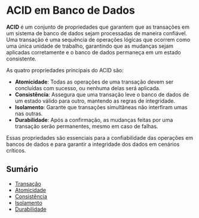 
# ACID em Banco de Dados

**ACID** é um conjunto de propriedades que garantem que as transações em um sistema de banco de dados sejam processadas de maneira confiável. Uma transação é uma sequência de operações lógicas que ocorrem como uma única unidade de trabalho, garantindo que as mudanças sejam aplicadas corretamente e o banco de dados permaneça em um estado consistente.

As quatro propriedades principais do ACID são:

- **Atomicidade**: Todas as operações de uma transação devem ser concluídas com sucesso, ou nenhuma delas será aplicada.
- **Consistência**: Assegura que uma transação leve o banco de dados de um estado válido para outro, mantendo as regras de integridade.
- **Isolamento**: Garante que transações simultâneas não interfiram umas nas outras.
- **Durabilidade**: Após a confirmação, as mudanças feitas por uma transação serão permanentes, mesmo em caso de falhas.

Essas propriedades são essenciais para a confiabilidade das operações em bancos de dados e para garantir a integridade dos dados em cenários críticos.

## Sumário
- [Transação](./transacao/README.md)
- [Atomicidade](./atomicidade/README.md)
- [Consistência](./consistencia/README.md)
- [Isolamento](./isolamento/README.md)
- [Durabilidade](./durabilidade/README.md)